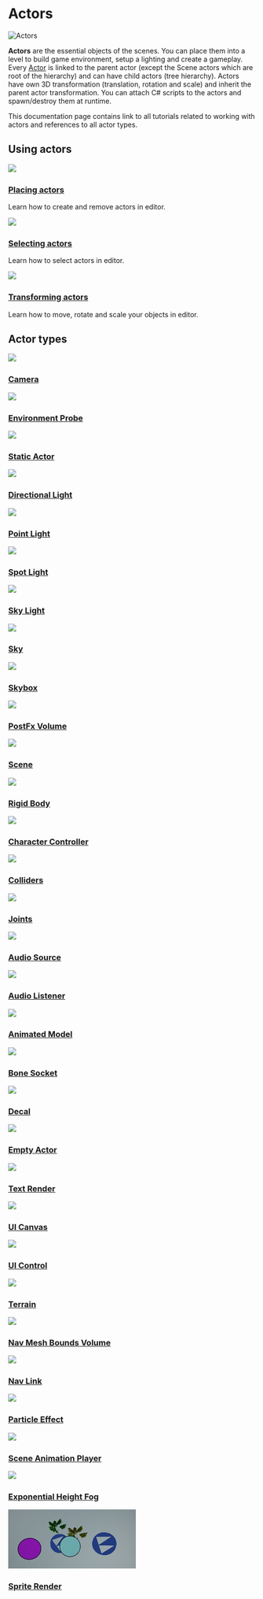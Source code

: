 # Actors

![Actors](media/actors.png)

**Actors** are the essential objects of the scenes. You can place them into a level to build game environment, setup a lighting and create a gameplay. Every [Actor](https://docs.flaxengine.com/api/FlaxEngine.Actor.html) is linked to the parent actor (except the Scene actors which are root of the hierarchy) and can have child actors (tree hierarchy). Actors have own 3D transformation (translation, rotation and scale) and inherit the parent actor transformation. You can attach C# scripts to the actors and spawn/destroy them at runtime.

This documentation page contains link to all tutorials related to working with actors and references to all actor types.

## Using actors

<div class="frontpage">

<div class="frontpage-section">
<a href="placing-actors.md"><img src="media/placing-actors-icon.jpg"></a>
<h3><a href="placing-actors.md">Placing actors</a></h3>
<p>Learn how to create and remove actors in editor.</p>
</div>

<div class="frontpage-section">
<a href="selecting-actors.md"><img src="media/selecting-actors-icon.jpg"></a>
<h3><a href="selecting-actors.md">Selecting actors</a></h3>
<p>Learn how to select actors in editor.</p>
</div>

<div class="frontpage-section">
<a href="transforming-actors.md"><img src="media/transforming-actors-icon.jpg"></a>
<h3><a href="transforming-actors.md">Transforming actors</a></h3>
<p>Learn how to move, rotate and scale your objects in editor.</p>
</div>

</div>

## Actor types

<div class="frontpage">

<div class="frontpage-section">
<a href="../../graphics/cameras/index.md"><img src="../../graphics/cameras/media/icon.jpg"></a>
<h3><a href="../../graphics/cameras/index.md">Camera</a></h3>
</div>

<div class="frontpage-section">
<a href="../../graphics/lighting/reflections/env-probe.md"><img src="../../graphics/lighting/reflections/media/env-probe-icon.jpg"></a>
<h3><a href="../../graphics/lighting/reflections/env-probe.md">Environment Probe</a></h3>
</div>

<div class="frontpage-section">
<a href="../../graphics/models/static-model.md"><img src="../../graphics/models/media/icon.jpg"></a>
<h3><a href="../../graphics/models/static-model.md">Static Actor</a></h3>
</div>

<div class="frontpage-section">
<a href="../../graphics/lighting/light-types/directional-light.md"><img src="../../graphics/lighting/light-types/media/directional-light-icon.jpg"></a>
<h3><a href="../../graphics/lighting/light-types/directional-light.md">Directional Light</a></h3>
</div>

<div class="frontpage-section">
<a href="../../graphics/lighting/light-types/point-light.md"><img src="../../graphics/lighting/light-types/media/point-light-icon.jpg"></a>
<h3><a href="../../graphics/lighting/light-types/point-light.md">Point Light</a></h3>
</div>

<div class="frontpage-section">
<a href="../../graphics/lighting/light-types/spot-light.md"><img src="../../graphics/lighting/light-types/media/spot-light-icon.jpg"></a>
<h3><a href="../../graphics/lighting/light-types/spot-light.md">Spot Light</a></h3>
</div>

<div class="frontpage-section">
<a href="../../graphics/lighting/light-types/sky-light.md"><img src="../../graphics/lighting/light-types/media/sky-light-icon.jpg"></a>
<h3><a href="../../graphics/lighting/light-types/sky-light.md">Sky Light</a></h3>
</div>

<div class="frontpage-section">
<a href="../../graphics/lighting/sky-skybox/sky.md"><img src="../../graphics/lighting/sky-skybox/media/sky-icon.jpg"></a>
<h3><a href="../../graphics/lighting/sky-skybox/sky.md">Sky</a></h3>
</div>

<div class="frontpage-section">
<a href="../../graphics/lighting/sky-skybox/skybox.md"><img src="../../graphics/lighting/sky-skybox/media/skybox-icon.jpg"></a>
<h3><a href="../../graphics/lighting/sky-skybox/skybox.md">Skybox</a></h3>
</div>

<div class="frontpage-section">
<a href="../../graphics/post-effects/post-fx-volumes.md"><img src="../../graphics/post-effects/media/post-fx-volumes-icon.jpg"></a>
<h3><a href="../../graphics/post-effects/post-fx-volumes.md">PostFx Volume</a></h3>
</div>

<div class="frontpage-section">
<a href="index.md"><img src="media/icon.jpg"></a>
<h3><a href="index.md">Scene</a></h3>
</div>

<div class="frontpage-section">
<a href="../../physics/rigid-bodies.md"><img src="../../physics/media/icon.jpg"></a>
<h3><a href="../../physics/rigid-bodies.md">Rigid Body</a></h3>
</div>

<div class="frontpage-section">
<a href="../../physics/character-controller.md"><img src="../../physics/media/character-controller-icon.jpg"></a>
<h3><a href="../../physics/character-controller.md">Character Controller</a></h3>
</div>

<div class="frontpage-section">
<a href="../../physics/colliders/index.md"><img src="../../physics/colliders/media/icon.jpg"></a>
<h3><a href="../../physics/colliders/index.md">Colliders</a></h3>
</div>

<div class="frontpage-section">
<a href="../../physics/joints/index.md"><img src="../../physics/joints/media/icon.jpg"></a>
<h3><a href="../../physics/joints/index.md">Joints</a></h3>
</div>

<div class="frontpage-section">
<a href="../../audio/audio-source.md"><img src="../../audio/media/autio-source-icon.jpg"></a>
<h3><a href="../../audio/audio-source.md">Audio Source</a></h3>
</div>

<div class="frontpage-section">
<a href="../../audio/audio-listener.md"><img src="../../audio/media/audio-listener-icon.jpg"></a>
<h3><a href="../../audio/audio-listener.md">Audio Listener</a></h3>
</div>

<div class="frontpage-section">
<a href="../../animation/animated-model.md"><img src="../../animation/media/animated-model-icon.jpg"></a>
<h3><a href="../../animation/animated-model.md">Animated Model</a></h3>
</div>

<div class="frontpage-section">
<a href="../../animation/bone-socket.md"><img src="../../animation/media/bone-socket-icon.jpg"></a>
<h3><a href="../../animation/bone-socket.md">Bone Socket</a></h3>
</div>

<div class="frontpage-section">
<a href="../../graphics/decals/decal.md"><img src="../../graphics/decals/media/icon.jpg"></a>
<h3><a href="../../graphics/decals/decal.md">Decal</a></h3>
</div>

<div class="frontpage-section">
<a href="../../scripting/empty-actor.md"><img src="../../../media/dummy-icon.jpg"></a>
<h3><a href="../../scripting/empty-actor.md">Empty Actor</a></h3>
</div>

<div class="frontpage-section">
<a href="../../ui/text-render/index.md"><img src="../../ui/text-render/media/icon.jpg"></a>
<h3><a href="../../ui/text-render/index.md">Text Render</a></h3>
</div>

<div class="frontpage-section">
<a href="../../ui/canvas/index.md"><img src="../../ui/canvas/media/icon.jpg"></a>
<h3><a href="../../ui/canvas/index.md">UI Canvas</a></h3>
</div>

<div class="frontpage-section">
<a href="../../ui/control/index.md"><img src="../../ui/control/media/icon.jpg"></a>
<h3><a href="../../ui/control/index.md">UI Control</a></h3>
</div>

<div class="frontpage-section">
<a href="../../terrain/index.md"><img src="../../terrain/media/icon.jpg"></a>
<h3><a href="../../terrain/index.md">Terrain</a></h3>
</div>

<div class="frontpage-section">
<a href="../../navigation/nav-mesh-bounds-volume.md"><img src="../../navigation/media/nav-mesh-bounds-volume-icon.jpg"></a>
<h3><a href="../../navigation/nav-mesh-bounds-volume.md">Nav Mesh Bounds Volume</a></h3>
</div>

<div class="frontpage-section">
<a href="../../navigation/nav-link.md"><img src="../../navigation/media/nav-link-icon.jpg"></a>
<h3><a href="../../navigation/nav-link.md">Nav Link</a></h3>
</div>

<div class="frontpage-section">
<a href="../../particles/particle-effect.md"><img src="../../particles/media/particle-effect-icon.jpg"></a>
<h3><a href="../../particles/particle-effect.md">Particle Effect</a></h3>
</div>

<div class="frontpage-section">
<a href="../../animation/scene-animations/scene-animation-player.md"><img src="../../animation/scene-animations/media/scene-animation-player-icon.jpg"></a>
<h3><a href="../../animation/scene-animations/scene-animation-player.md">Scene Animation Player</a></h3>
</div>

<div class="frontpage-section">
<a href="../../graphics/fog-effects/exponential-height-fog.md"><img src="../../graphics/fog-effects/media/exponential-height-fog-icon.jpg"></a>
<h3><a href="../../graphics/fog-effects/exponential-height-fog.md">Exponential Height Fog</a></h3>
</div>

<div class="frontpage-section">
<a href="../../ui/sprite-render/index.md"><img src="../../ui/sprite-render/media/icon.jpg"></a>
<h3><a href="../../ui/sprite-render/index.md">Sprite Render</a></h3>
</div>

</div>
